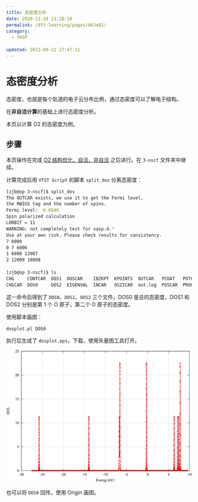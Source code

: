 ```yaml
---
title: 态密度分析
date: 2020-11-28 13:28:10
permalink: /dft-learning/pages/b63e81/
category:
  - VASP

updated: 2022-09-12 17:47:12
---
```


# 态密度分析

态密度，也就是每个轨道的电子云分布比例，通过态密度可以了解电子结构。

在**非自洽计算**的基础上进行态密度分析。

本页以计算 O2 的态密度为例。

## 步骤

本页操作在完成 [O2 结构优化、自洽、非自洽](../02.优化/02.vasp-opt.md) 之后进行。在 `3-nscf` 文件夹中继续。

计算完成后用 `VTST Script` 的脚本 `split_dos` 分离态密度：

```bash
[zjb@op 3-nscf]$ split_dos
The OUTCAR exists, we use it to get the Fermi level,
the RWIGS tag and the number of spins.
Fermi level: -6.6846
Spin polarized calculation
LORBIT = 11
WARNING: not completely test for vasp.4.*
Use at your own risk. Please check results for consistency.
7 6006
0 7 6006
1 6008 12007
2 12009 18008

[zjb@op 3-nscf]$ ls
CHG     CONTCAR  DOS1  DOSCAR    IBZKPT  KPOINTS  OUTCAR   PCDAT   POTCAR  REPORT  tmp.dat   vasp.pbs     WAVECAR
CHGCAR  DOS0     DOS2  EIGENVAL  INCAR   OSZICAR  out.log  POSCAR  PROCAR  stdout  tmp.dat2  vasprun.xml  XDATCAR
```

这一命令后得到了 `DOS0`、`DOS1`、`DOS2` 三个文件，DOS0 是总的态密度，DOS1 和 DOS2 分别是第 1 个 O 原子，第二个 O 原子的态密度。

使用脚本画图：

```
dosplot.pl DOS0
```

执行后生成了 `dosplot.eps`，下载，使用矢量图工具打开。

![dosplot.eps](../../../assets/eba876582f8b1888778b87f1541c1de6.jpg)

也可以将 `DOS0` 回传，使用 Origin 画图。
